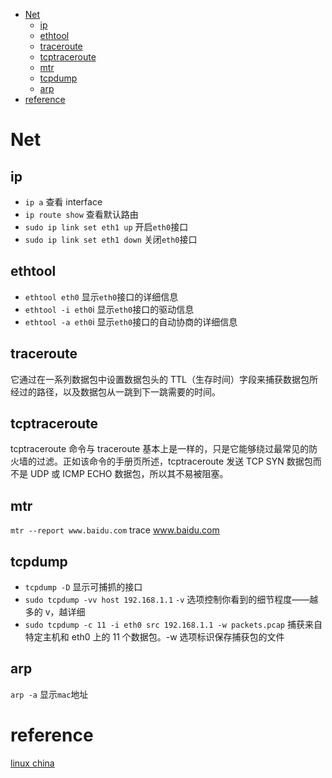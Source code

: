 <!-- vim-markdown-toc GFM -->

* [Net](#net)
    * [ip](#ip)
    * [ethtool](#ethtool)
    * [traceroute](#traceroute)
    * [tcptraceroute](#tcptraceroute)
    * [mtr](#mtr)
    * [tcpdump](#tcpdump)
    * [arp](#arp)
* [reference](#reference)

<!-- vim-markdown-toc -->

# Net

## ip

- `ip a` 查看 interface
- `ip route show` 查看默认路由
- `sudo ip link set eth1 up` 开启`eth0`接口
- `sudo ip link set eth1 down` 关闭`eth0`接口

## ethtool

- `ethtool eth0` 显示`eth0`接口的详细信息
- `ethtool -i eth0`i 显示`eth0`接口的驱动信息
- `ethtool -a eth0`i 显示`eth0`接口的自动协商的详细信息

## traceroute

它通过在一系列数据包中设置数据包头的 TTL（生存时间）字段来捕获数据包所经过的路径，以及数据包从一跳到下一跳需要的时间。

## tcptraceroute

tcptraceroute 命令与 traceroute 基本上是一样的，只是它能够绕过最常见的防火墙的过滤。正如该命令的手册页所述，tcptraceroute 发送 TCP SYN 数据包而不是 UDP 或 ICMP ECHO 数据包，所以其不易被阻塞。

## mtr

`mtr --report www.baidu.com` trace www.baidu.com

## tcpdump

- `tcpdump -D` 显示可捕抓的接口
- `sudo tcpdump -vv host 192.168.1.1` `-v` 选项控制你看到的细节程度——越多的 v，越详细
- `sudo tcpdump -c 11 -i eth0 src 192.168.1.1 -w packets.pcap` 捕获来自特定主机和 eth0 上的 11 个数据包。-w 选项标识保存捕获包的文件

## arp

`arp -a` 显示`mac`地址

# reference

[linux china](https://linux.cn/article-9358-1.html)
